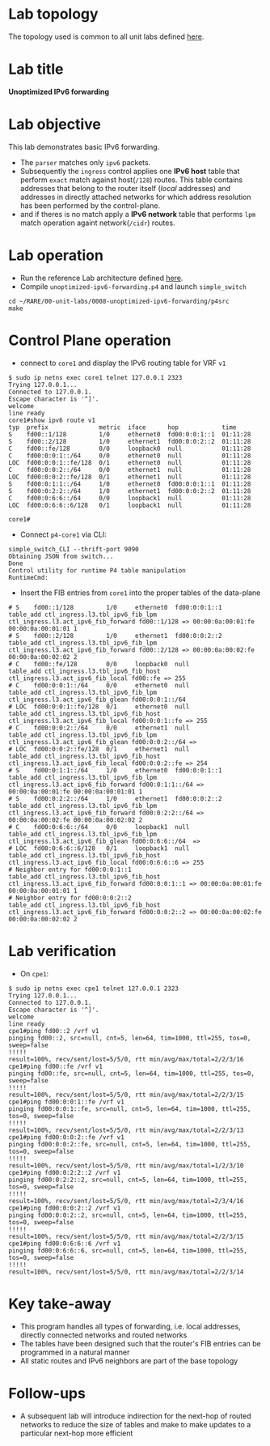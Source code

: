 # Lab topology
The topology used is common to all unit labs defined [here](https://github.com/frederic-loui/RARE/tree/master/00-unit-labs/0000-topology).
# Lab title
**Unoptimized IPv6 forwarding**
# Lab objective
This lab demonstrates basic IPv6 forwarding.
* The `parser` matches only `ipv6` packets.
* Subsequently the `ingress` control applies one **IPv6 host** table that perform `exact` match against host(`/128`) routes. This table contains
addresses that belong to the router itself (_local_ addresses) and addresses in directly attached networks for which address resolution has been
performed by the control-plane.
* and if theres is no match apply a **IPv6 network** table that performs `lpm` match operation againt network(`/cidr`) routes.

# Lab operation
* Run the reference Lab architecture defined [here](https://github.com/frederic-loui/RARE/tree/master/00-unit-labs/0000-topology).
* Compile `unoptimized-ipv6-forwarding.p4` and launch `simple_switch`
```
cd ~/RARE/00-unit-labs/0008-unoptimized-ipv6-forwarding/p4src
make
```

# Control Plane operation
* connect to `core1` and display the IPv6 routing table for VRF `v1`
```
$ sudo ip netns exec core1 telnet 127.0.0.1 2323
Trying 127.0.0.1...
Connected to 127.0.0.1.
Escape character is '^]'.
welcome
line ready
core1#show ipv6 route v1                                                                                                          
typ  prefix              metric  iface      hop            time
S    fd00::1/128         1/0     ethernet0  fd00:0:0:1::1  01:11:28
S    fd00::2/128         1/0     ethernet1  fd00:0:0:2::2  01:11:28
C    fd00::fe/128        0/0     loopback0  null           01:11:28
C    fd00:0:0:1::/64     0/0     ethernet0  null           01:11:28
LOC  fd00:0:0:1::fe/128  0/1     ethernet0  null           01:11:28
C    fd00:0:0:2::/64     0/0     ethernet1  null           01:11:28
LOC  fd00:0:0:2::fe/128  0/1     ethernet1  null           01:11:28
S    fd00:0:1:1::/64     1/0     ethernet0  fd00:0:0:1::1  01:11:28
S    fd00:0:2:2::/64     1/0     ethernet1  fd00:0:0:2::2  01:11:28
C    fd00:0:6:6::/64     0/0     loopback1  null           01:11:28
LOC  fd00:0:6:6::6/128   0/1     loopback1  null           01:11:28

core1# 
```
* Connect `p4-core1` via CLI:
```
simple_switch_CLI --thrift-port 9090
Obtaining JSON from switch...
Done
Control utility for runtime P4 table manipulation
RuntimeCmd:
```
* Insert the FIB entries from `core1` into the proper tables of the data-plane
```
# S    fd00::1/128         1/0     ethernet0  fd00:0:0:1::1
table_add ctl_ingress.l3.tbl_ipv6_fib_lpm ctl_ingress.l3.act_ipv6_fib_forward fd00::1/128 => 00:00:0a:00:01:fe 00:00:0a:00:01:01 1
# S    fd00::2/128         1/0     ethernet1  fd00:0:0:2::2
table_add ctl_ingress.l3.tbl_ipv6_fib_lpm ctl_ingress.l3.act_ipv6_fib_forward fd00::2/128 => 00:00:0a:00:02:fe 00:00:0a:00:02:02 2
# C    fd00::fe/128        0/0     loopback0  null
table_add ctl_ingress.l3.tbl_ipv6_fib_host ctl_ingress.l3.act_ipv6_fib_local fd00::fe => 255
# C    fd00:0:0:1::/64     0/0     ethernet0  null
table_add ctl_ingress.l3.tbl_ipv6_fib_lpm ctl_ingress.l3.act_ipv6_fib_glean fd00:0:0:1::/64
# LOC  fd00:0:0:1::fe/128  0/1     ethernet0  null
table_add ctl_ingress.l3.tbl_ipv6_fib_host ctl_ingress.l3.act_ipv6_fib_local fd00:0:0:1::fe => 255
# C    fd00:0:0:2::/64     0/0     ethernet1  null
table_add ctl_ingress.l3.tbl_ipv6_fib_lpm ctl_ingress.l3.act_ipv6_fib_glean fd00:0:0:2::/64 =>
# LOC  fd00:0:0:2::fe/128  0/1     ethernet1  null
table_add ctl_ingress.l3.tbl_ipv6_fib_host ctl_ingress.l3.act_ipv6_fib_local fd00:0:0:2::fe => 254
# S    fd00:0:1:1::/64     1/0     ethernet0  fd00:0:0:1::1
table_add ctl_ingress.l3.tbl_ipv6_fib_lpm ctl_ingress.l3.act_ipv6_fib_forward fd00:0:1:1::/64 => 00:00:0a:00:01:fe 00:00:0a:00:01:01 1
# S    fd00:0:2:2::/64     1/0     ethernet1  fd00:0:0:2::2
table_add ctl_ingress.l3.tbl_ipv6_fib_lpm ctl_ingress.l3.act_ipv6_fib_forward fd00:0:2:2::/64 => 00:00:0a:00:02:fe 00:00:0a:00:02:02 2
# C    fd00:0:6:6::/64     0/0     loopback1  null
table_add ctl_ingress.l3.tbl_ipv6_fib_lpm ctl_ingress.l3.act_ipv6_fib_glean fd00:0:6:6::/64  =>
# LOC  fd00:0:6:6::6/128   0/1     loopback1  null
table_add ctl_ingress.l3.tbl_ipv6_fib_host ctl_ingress.l3.act_ipv6_fib_local fd00:0:6:6::6 => 255
# Neighbor entry for fd00:0:0:1::1
table_add ctl_ingress.l3.tbl_ipv6_fib_host ctl_ingress.l3.act_ipv6_fib_forward fd00:0:0:1::1 => 00:00:0a:00:01:fe 00:00:0a:00:01:01 1
# Neighbor entry for fd00:0:0:2::2
table_add ctl_ingress.l3.tbl_ipv6_fib_host ctl_ingress.l3.act_ipv6_fib_forward fd00:0:0:2::2 => 00:00:0a:00:02:fe 00:00:0a:00:02:02 2
```

# Lab verification
* On `cpe1`:
```
$ sudo ip netns exec cpe1 telnet 127.0.0.1 2323
Trying 127.0.0.1...
Connected to 127.0.0.1.
Escape character is '^]'.
welcome
line ready
cpe1#ping fd00::2 /vrf v1                                                                                                         
pinging fd00::2, src=null, cnt=5, len=64, tim=1000, ttl=255, tos=0, sweep=false
!!!!!
result=100%, recv/sent/lost=5/5/0, rtt min/avg/max/total=2/2/3/16
cpe1#ping fd00::fe /vrf v1                                                                                                        
pinging fd00::fe, src=null, cnt=5, len=64, tim=1000, ttl=255, tos=0, sweep=false
!!!!!
result=100%, recv/sent/lost=5/5/0, rtt min/avg/max/total=2/2/3/15
cpe1#ping fd00:0:0:1::fe /vrf v1                                                                                                  
pinging fd00:0:0:1::fe, src=null, cnt=5, len=64, tim=1000, ttl=255, tos=0, sweep=false
!!!!!
result=100%, recv/sent/lost=5/5/0, rtt min/avg/max/total=2/2/3/13
cpe1#ping fd00:0:0:2::fe /vrf v1                                                                                                  
pinging fd00:0:0:2::fe, src=null, cnt=5, len=64, tim=1000, ttl=255, tos=0, sweep=false
!!!!!
result=100%, recv/sent/lost=5/5/0, rtt min/avg/max/total=1/2/3/10
cpe1#ping fd00:0:2:2::2 /vrf v1                                                                                                   
pinging fd00:0:2:2::2, src=null, cnt=5, len=64, tim=1000, ttl=255, tos=0, sweep=false
!!!!!
result=100%, recv/sent/lost=5/5/0, rtt min/avg/max/total=2/3/4/16
cpe1#ping fd00:0:0:2::2 /vrf v1                                                                                                   
pinging fd00:0:0:2::2, src=null, cnt=5, len=64, tim=1000, ttl=255, tos=0, sweep=false
!!!!!
result=100%, recv/sent/lost=5/5/0, rtt min/avg/max/total=2/2/3/15
cpe1#ping fd00:0:6:6::6 /vrf v1                                                                                                   
pinging fd00:0:6:6::6, src=null, cnt=5, len=64, tim=1000, ttl=255, tos=0, sweep=false
!!!!!
result=100%, recv/sent/lost=5/5/0, rtt min/avg/max/total=2/2/3/14
```
# Key take-away
* This program handles all types of forwarding, i.e. local addresses, directly connected networks and routed networks
* The tables have been designed such that the router's FIB entries can be programmed in a natural manner
* All static routes and IPv6 neighbors are part of the base topology
# Follow-ups
* A subsequent lab will introduce indirection for the next-hop of routed networks to reduce the size of tables and make to make updates to a particular next-hop more efficient
